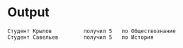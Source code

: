 # Output

````
Студент Крылов          получил 5   по Обществознание
Студент Савельев        получил 5   по История
````
